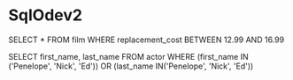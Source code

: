 # SqlOdev2

SELECT * FROM film
WHERE replacement_cost BETWEEN 12.99 AND 16.99



SELECT first_name, last_name FROM actor
WHERE (first_name IN ('Penelope', 'Nick', 'Ed')) OR (last_name IN('Penelope', 'Nick', 'Ed'))
	
